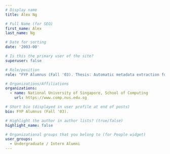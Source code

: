 ```yaml
---
# Display name
title: Alex Ng

# Full Name (for SEO) 
first_name: Alex
last_name: Ng

# Date for sorting
date: '2003-00'

# Is this the primary user of the site?
superuser: false

# Role/position
role: "FYP Alumnus (Fall '03). Thesis: Automatic metadata extraction for the web"

# Organizations/Affiliations
organizations:
  - name: National University of Singapore, School of Computing
    url: https://www.comp.nus.edu.sg

# Short bio (displayed in user profile at end of posts)
bio: FYP Alumnus (Fall '03). 

# Highlight the author in author lists? (true/false)
highlight_name: false

# Organizational groups that you belong to (for People widget)
user_groups:
  - Undergraduate / Intern Alumni
---
```

